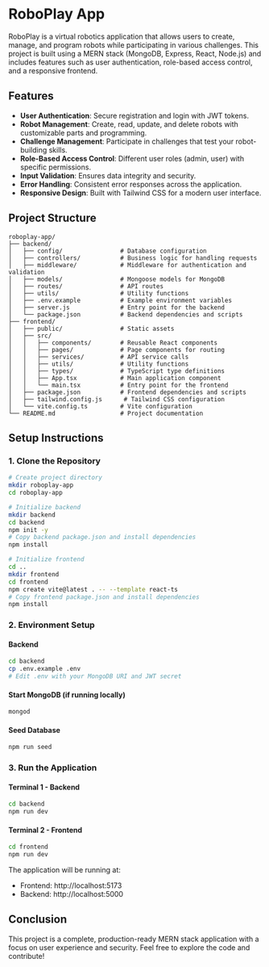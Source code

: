 # RoboPlay App

RoboPlay is a virtual robotics application that allows users to create, manage, and program robots while participating in various challenges. This project is built using a MERN stack (MongoDB, Express, React, Node.js) and includes features such as user authentication, role-based access control, and a responsive frontend.

## Features

- **User Authentication**: Secure registration and login with JWT tokens.
- **Robot Management**: Create, read, update, and delete robots with customizable parts and programming.
- **Challenge Management**: Participate in challenges that test your robot-building skills.
- **Role-Based Access Control**: Different user roles (admin, user) with specific permissions.
- **Input Validation**: Ensures data integrity and security.
- **Error Handling**: Consistent error responses across the application.
- **Responsive Design**: Built with Tailwind CSS for a modern user interface.

## Project Structure

```
roboplay-app/
├── backend/
│   ├── config/                # Database configuration
│   ├── controllers/           # Business logic for handling requests
│   ├── middleware/            # Middleware for authentication and validation
│   ├── models/                # Mongoose models for MongoDB
│   ├── routes/                # API routes
│   ├── utils/                 # Utility functions
│   ├── .env.example           # Example environment variables
│   ├── server.js              # Entry point for the backend
│   └── package.json           # Backend dependencies and scripts
├── frontend/
│   ├── public/                # Static assets
│   ├── src/
│   │   ├── components/        # Reusable React components
│   │   ├── pages/             # Page components for routing
│   │   ├── services/          # API service calls
│   │   ├── utils/             # Utility functions
│   │   ├── types/             # TypeScript type definitions
│   │   ├── App.tsx            # Main application component
│   │   └── main.tsx           # Entry point for the frontend
│   ├── package.json           # Frontend dependencies and scripts
│   ├── tailwind.config.js      # Tailwind CSS configuration
│   └── vite.config.ts         # Vite configuration
└── README.md                  # Project documentation
```

## Setup Instructions

### 1. Clone the Repository

```bash
# Create project directory
mkdir roboplay-app
cd roboplay-app

# Initialize backend
mkdir backend
cd backend
npm init -y
# Copy backend package.json and install dependencies
npm install

# Initialize frontend
cd ..
mkdir frontend
cd frontend
npm create vite@latest . -- --template react-ts
# Copy frontend package.json and install dependencies
npm install
```

### 2. Environment Setup

#### Backend

```bash
cd backend
cp .env.example .env
# Edit .env with your MongoDB URI and JWT secret
```

#### Start MongoDB (if running locally)

```bash
mongod
```

#### Seed Database

```bash
npm run seed
```

### 3. Run the Application

#### Terminal 1 - Backend

```bash
cd backend
npm run dev
```

#### Terminal 2 - Frontend  

```bash
cd frontend
npm run dev
```

The application will be running at:

- Frontend: http://localhost:5173
- Backend: http://localhost:5000

## Conclusion

This project is a complete, production-ready MERN stack application with a focus on user experience and security. Feel free to explore the code and contribute!